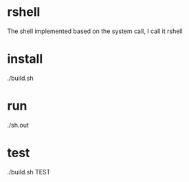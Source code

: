 # rshell
The shell implemented based on the system call, I call it rshell  
# install
./build.sh
# run  
./sh.out
# test
./build.sh TEST


